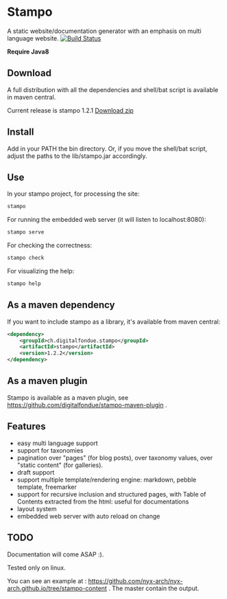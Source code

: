 Stampo
======

A static website/documentation generator with an emphasis on multi language website. 
[![Build Status](https://img.shields.io/github/workflow/status/digitalfondue/stampo/Java%20CI%20with%20Maven)](https://github.com/digitalfondue/stampo/actions?query=workflow%3A%22Java+CI+with+Maven%22)

**Require Java8**

## Download

A full distribution with all the dependencies and shell/bat script is available in maven central.

Current release is stampo 1.2.1 [Download zip](https://repo1.maven.org/maven2/ch/digitalfondue/stampo/stampo/1.2.1/stampo-1.2.1.zip)

## Install

Add in your PATH the bin directory. Or, if you move the shell/bat script, adjust the paths to the lib/stampo.jar accordingly.

## Use

In your stampo project, for processing the site:

```sh
stampo
```

For running the embedded web server (it will listen to localhost:8080):

```sh
stampo serve
```

For checking the correctness:

```sh
stampo check
```

For visualizing the help:

```sh
stampo help
```

## As a maven dependency

If you want to include stampo as a library, it's available from maven central:

```XML
<dependency>
	<groupId>ch.digitalfondue.stampo</groupId>
	<artifactId>stampo</artifactId>
	<version>1.2.2</version>
</dependency>
```

## As a maven plugin

Stampo is available as a maven plugin, see https://github.com/digitalfondue/stampo-maven-plugin .

## Features

 - easy multi language support
 - support for taxonomies
 - pagination over "pages" (for blog posts), over taxonomy values, over "static content" (for galleries).
 - draft support
 - support multiple template/rendering engine: markdown, pebble template, freemarker
 - support for recursive inclusion and structured pages, with Table of Contents extracted from the html: useful for documentations
 - layout system
 - embedded web server with auto reload on change

## TODO

Documentation will come ASAP :).

Tested only on linux. 

You can see an example at : https://github.com/nyx-arch/nyx-arch.github.io/tree/stampo-content . The master contain the output.
